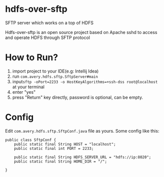 # hdfs-over-sftp
SFTP server which works on a top of HDFS

Hdfs-over-sftp is an open source project based on Apache sshd to access and operate HDFS through SFTP protocol

# How to Run?
1. import project to your IDE(e.g: Intellij Idea)
2. run `com.avery.hdfs.sftp.SftpServer#main`
3. input`sftp -oPort=2233 -o HostKeyAlgorithms=+ssh-dss root@localhost` at your terminal
4. enter "yes"
5. press "Return" key directly, password is optional, can be empty.

# Config
 Edit `com.avery.hdfs.sftp.SftpConf.java` file as yours.
 Some config like this:
 ```
 public class SftpConf {
     public static final String HOST = "localhost";
     public static final int PORT = 2233;
 
     public static final String HDFS_SERVER_URL = "hdfs://ip:8020";
     public static final String HOME_DIR = "/";
 
 }
 
 ```
